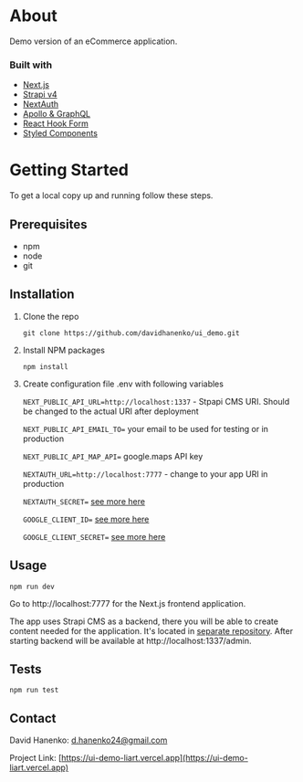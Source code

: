 # About
Demo version of an eCommerce application.

### Built with

- [Next.js](https://nextjs.org/docs)
- [Strapi v4](https://strapi.io/v4)
- [NextAuth](https://next-auth.js.org)
- [Apollo & GraphQL](https://www.apollographql.com/docs/react)
- [React Hook Form](https://react-hook-form.com/)
- [Styled Components](https://styled-components.com/)

# Getting Started

To get a local copy up and running follow these steps.

## Prerequisites

- npm
- node
- git

## Installation

1. Clone the repo

     ```git clone https://github.com/davidhanenko/ui_demo.git```

2. Install NPM packages

     ```npm install```


3. Create configuration file .env with following variables
    
     `NEXT_PUBLIC_API_URL=http://localhost:1337` - Stpapi CMS URI. Should be changed to the actual URI after deployment
  
     `NEXT_PUBLIC_API_EMAIL_TO=` your email to be used for testing or in production
  
     `NEXT_PUBLIC_API_MAP_API=` google.maps API key
  
     `NEXTAUTH_URL=http://localhost:7777` - change to your app URI in production
  
     `NEXTAUTH_SECRET=` [see more here](https://next-auth.js.org/configuration/options)
  
     `GOOGLE_CLIENT_ID=` [see more here](https://next-auth.js.org/providers/google)
  
     `GOOGLE_CLIENT_SECRET=` [see more here](https://next-auth.js.org/providers/google)
  
  
      
## Usage

``` npm run dev ```

Go to http://localhost:7777 for the Next.js frontend application.

The app uses Strapi CMS as a backend, there you will be able to create content needed for the application. It's located in [separate repository](https://github.com/davidhanenko/cms_demo). 
After starting backend will be available at http://localhost:1337/admin.


## Tests

 `npm run test`
  
## Contact

David Hanenko: d.hanenko24@gmail.com

Project Link: [https://ui-demo-liart.vercel.app](https://ui-demo-liart.vercel.app)
